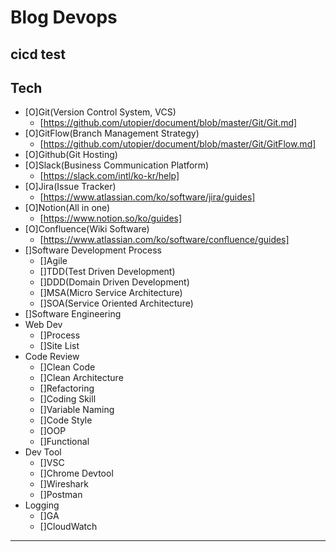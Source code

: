# Blog Devops
cicd test
---
## Tech
- [O]Git(Version Control System, VCS)
    - [https://github.com/utopier/document/blob/master/Git/Git.md]
- [O]GitFlow(Branch Management Strategy)
    - [https://github.com/utopier/document/blob/master/Git/GitFlow.md]
- [O]Github(Git Hosting)
- [O]Slack(Business Communication Platform)
    - [https://slack.com/intl/ko-kr/help]
- [O]Jira(Issue Tracker)
    - [https://www.atlassian.com/ko/software/jira/guides] 
- [O]Notion(All in one)
    - [https://www.notion.so/ko/guides]
- [O]Confluence(Wiki Software)
    - [https://www.atlassian.com/ko/software/confluence/guides]
- []Software Development Process
    - []Agile
    - []TDD(Test Driven Development)
    - []DDD(Domain Driven Development)
    - []MSA(Micro Service Architecture)
    - []SOA(Service Oriented Architecture)
- []Software Engineering
- Web Dev
    - []Process
    - []Site List
- Code Review
    - []Clean Code
    - []Clean Architecture
    - []Refactoring
    - []Coding Skill
    - []Variable Naming
    - []Code Style
    - []OOP
    - []Functional
- Dev Tool
    - []VSC
    - []Chrome Devtool
    - []Wireshark
    - []Postman
- Logging
    - []GA
    - []CloudWatch
---